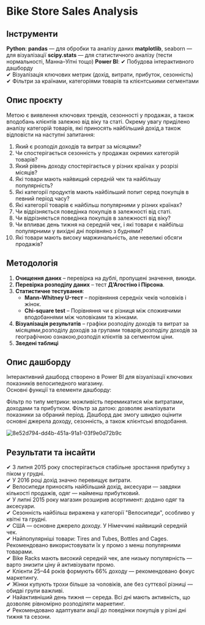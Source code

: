 # Bike Store Sales Analysis

## Інструменти
**Python**:
**pandas** — для обробки та аналізу даних
**matplotlib**, seaborn — для візуалізації
**scipy.stats** — для статистичного аналізу (тести нормальності, Манна–Уітні тощо)
**Power BI**:
✔ Побудова інтерактивного дашборду  
✔ Візуалізація ключових метрик (дохід, витрати, прибуток, сезонність)  
✔ Фільтри за країнами, категоріями товарів та клієнтськими сегментами   

## Опис проєкту  
Метою є виявлення ключових трендів, сезонності у продажах, а також вподобань клієнтів залежно від віку та статі. Окрему увагу приділено аналізу категорій товарів, які приносять найбільший дохід,а також відповісти на наступні запитання:

1.	Який є розподіл доходів та витрат за місяцями?
2.	Чи спостерігається сезонність у продажах окремих категорій товарів?
3.	Який рівень доходу спостерігається у різних країнах у розрізі місяців?
4.	Які товари мають найвищий середній чек та найбільшу популярність?
5.	Які категорії продуктів мають найбільший попит серед покупців в певний період часу?
6.	Які категорії товарів є найбільш популярними у різних країнах?
7.	Чи відрізняється поведінка покупців в залежності від статі.
8.	Чи відрізняється поведінка покупців в залежності від віку?
9.	Чи впливає день тижня на середній чек, і які товари є найбільш популярними у вихідні дні порівняно з буднями?
10.	Які товари мають високу маржинальність, але невеликі обсяги продажів?
	
## **Методологія**
1. **Очищення даних** – перевірка на дублі, пропущені значення, викиди.  
2. **Перевірка розподілу даних** – тест **Д’Агостіно і Пірсона**.  
3. **Статистичне тестування**:  
   - **Mann-Whitney U-тест** – порівняння середніх чеків чоловіків і жінок.  
   - **Chi-square test** – Порівняння чи є різниця між споживчими вподобаннями між чоловіками та жінками.  
4. **Візуалізація результатів** – графіки розподілу доходів та витрат за місяцями,розподілу доходів за групами товарів,розподілу доходів за географічною ознакою,розподіл клієнтів за сегментом ціни.
5. **Зведені таблиці**  

## **Опис дашборду**
Інтерактивний дашборд створено в Power BI для візуалізації ключових показників велосипедного магазину.   
Основні функції та елементи дашборду:   

Фільтр по типу метрики: можливість перемикатися між витратами, доходами та прибутком.
Фільтр за датою: дозволяє аналізувати показники за обраний період.
Дашборд дає змогу швидко оцінити основні джерела доходу, сезонність, а також клієнтські вподобання.

![8e52d794-dd4b-451a-91a1-03f9e0d72b9c](https://github.com/user-attachments/assets/fb61396d-cf4e-464d-b427-3aba3c71489a)

## **Результати та інсайти**  
✔ З липня 2015 року спостерігається стабільне зростання прибутку з піком у грудні.  
✔ У 2016 році дохід значно перевищує витрати.  
✔ Велосипеди приносять найбільший дохід, аксесуари — завдяки кількості продажів, одяг — найменш прибутковий.  
✔ У липні 2015 року магазин розширив асортимент: додано одяг та аксесуари.  
✔ Сезонність найбільш виражена у категорії "Велосипеди", особливо у квітні та грудні.  
✔ США — основне джерело доходу. У Німеччині найвищий середній чек.   
✔ Найпопулярніші товари: Tires and Tubes, Bottles and Cages. Рекомендовано використовувати їх у промо з менш популярними товарами.   
✔ Bike Racks мають високий середній чек, але низьку популярність — варто знизити ціну й активізувати промо.  
✔ Клієнти 25–44 років формують 66% доходу — рекомендовано фокус маркетингу.   
✔ Жінки купують трохи більше за чоловіків, але без суттєвої різниці — обидві групи важливі.  
✔ Найактивніший день тижня — середа. Всі дні мають активність, що дозволяє рівномірно розподіляти маркетинг.  
✔ Рекомендовано адаптувати акції до поведінки покупців у різні дні тижня та сезони.  
